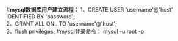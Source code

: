 #**mysql数据库用户建立流程：**
    1、CREATE USER 'username'@'host' IDENTIFIED BY 'password';  
    2、GRANT ALL ON *.* TO 'username'@'host';  
    3、flush privileges;
#mysql登录命令：
    mysql -u root -p 